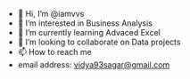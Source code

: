 - 👋 Hi, I’m @iamvvs
- 👀 I’m interested in Business Analysis
- 🌱 I’m currently learning Advaced Excel
- 💞️ I’m looking to collaborate on Data projects
- 📫 How to reach me 
- email address: vidya93sagar@gmail.com
<!---
iamvvs/iamvvs is a ✨ special ✨ repository because its `README.md` (this file) appears on your GitHub profile.
You can click the Preview link to take a look at your changes.
--->
